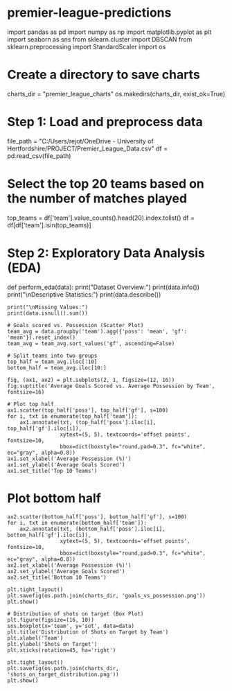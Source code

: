 # premier-league-predictions
import pandas as pd
import numpy as np
import matplotlib.pyplot as plt
import seaborn as sns
from sklearn.cluster import DBSCAN
from sklearn.preprocessing import StandardScaler
import os
# Create a directory to save charts
charts_dir = "premier_league_charts"
os.makedirs(charts_dir, exist_ok=True)
# Step 1: Load and preprocess data
file_path = "C:/Users/rejot/OneDrive - University of Hertfordshire/PROJECT/Premier_League_Data.csv"
df = pd.read_csv(file_path)
# Select the top 20 teams based on the number of matches played
top_teams = df['team'].value_counts().head(20).index.tolist()
df = df[df['team'].isin(top_teams)]
# Step 2: Exploratory Data Analysis (EDA)
def perform_eda(data):
    print("Dataset Overview:")
    print(data.info())
    print("\nDescriptive Statistics:")
    print(data.describe())

    print("\nMissing Values:")
    print(data.isnull().sum())

    # Goals scored vs. Possession (Scatter Plot)
    team_avg = data.groupby('team').agg({'poss': 'mean', 'gf': 'mean'}).reset_index()
    team_avg = team_avg.sort_values('gf', ascending=False)
    
    # Split teams into two groups
    top_half = team_avg.iloc[:10]
    bottom_half = team_avg.iloc[10:]
    
    fig, (ax1, ax2) = plt.subplots(2, 1, figsize=(12, 16))
    fig.suptitle('Average Goals Scored vs. Average Possession by Team', fontsize=16)
    
    # Plot top half
    ax1.scatter(top_half['poss'], top_half['gf'], s=100)
    for i, txt in enumerate(top_half['team']):
        ax1.annotate(txt, (top_half['poss'].iloc[i], top_half['gf'].iloc[i]), 
                     xytext=(5, 5), textcoords='offset points', fontsize=10, 
                     bbox=dict(boxstyle="round,pad=0.3", fc="white", ec="gray", alpha=0.8))
    ax1.set_xlabel('Average Possession (%)')
    ax1.set_ylabel('Average Goals Scored')
    ax1.set_title('Top 10 Teams')
# Plot bottom half
    ax2.scatter(bottom_half['poss'], bottom_half['gf'], s=100)
    for i, txt in enumerate(bottom_half['team']):
        ax2.annotate(txt, (bottom_half['poss'].iloc[i], bottom_half['gf'].iloc[i]), 
                     xytext=(5, 5), textcoords='offset points', fontsize=10, 
                     bbox=dict(boxstyle="round,pad=0.3", fc="white", ec="gray", alpha=0.8))
    ax2.set_xlabel('Average Possession (%)')
    ax2.set_ylabel('Average Goals Scored')
    ax2.set_title('Bottom 10 Teams')
    
    plt.tight_layout()
    plt.savefig(os.path.join(charts_dir, 'goals_vs_possession.png'))
    plt.show()

    # Distribution of shots on target (Box Plot)
    plt.figure(figsize=(16, 10))
    sns.boxplot(x='team', y='sot', data=data)
    plt.title('Distribution of Shots on Target by Team')
    plt.xlabel('Team')
    plt.ylabel('Shots on Target')
    plt.xticks(rotation=45, ha='right')
    
    plt.tight_layout()
    plt.savefig(os.path.join(charts_dir, 'shots_on_target_distribution.png'))
    plt.show()
